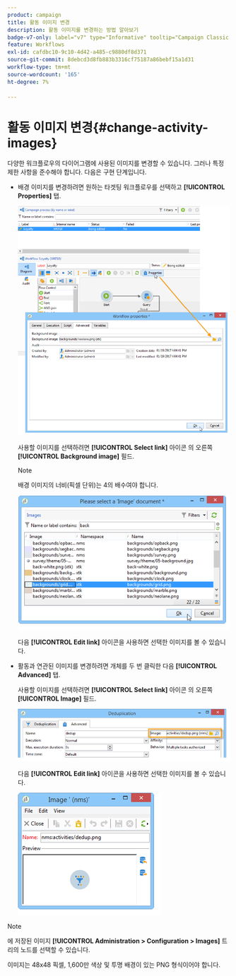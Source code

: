 ```yaml
---
product: campaign
title: 활동 이미지 변경
description: 활동 이미지를 변경하는 방법 알아보기
badge-v7-only: label="v7" type="Informative" tooltip="Campaign Classic v7에만 적용"
feature: Workflows
exl-id: cafdbc10-9c10-4d42-a485-c9880df8d371
source-git-commit: 8debcd3d8fb883b3316cf75187a86bebf15a1d31
workflow-type: tm+mt
source-wordcount: '165'
ht-degree: 7%

---
```


# 활동 이미지 변경{#change-activity-images}



다양한 워크플로우의 다이어그램에 사용된 이미지를 변경할 수 있습니다. 그러나 특정 제한 사항을 준수해야 합니다. 다음은 구현 단계입니다.

* 배경 이미지를 변경하려면 원하는 타겟팅 워크플로우를 선택하고 **[!UICONTROL Properties]** 탭.

  ![](assets/s_user_segmentation_properties_tab.png)

  사용할 이미지를 선택하려면 **[!UICONTROL Select link]** 아이콘 의 오른쪽 **[!UICONTROL Background image]** 필드.

  >[!NOTE]
  >
  >배경 이미지의 너비(픽셀 단위)는 4의 배수여야 합니다.

  ![](assets/s_user_segmentation_background_select.png)

  다음 **[!UICONTROL Edit link]** 아이콘을 사용하면 선택한 이미지를 볼 수 있습니다.

* 활동과 연관된 이미지를 변경하려면 개체를 두 번 클릭한 다음 **[!UICONTROL Advanced]** 탭.

  사용할 이미지를 선택하려면 **[!UICONTROL Select link]** 아이콘 의 오른쪽 **[!UICONTROL Image]** 필드.

  ![](assets/s_user_segmentation_activity_image.png)

  다음 **[!UICONTROL Edit link]** 아이콘을 사용하면 선택한 이미지를 볼 수 있습니다.

  ![](assets/s_user_segmentation_activity_image_select.png)

>[!NOTE]
>
>에 저장된 이미지 **[!UICONTROL Administration > Configuration > Images]** 트리의 노드를 선택할 수 있습니다.
>  
>이미지는 48x48 픽셀, 1,600만 색상 및 투명 배경이 있는 PNG 형식이어야 합니다.
